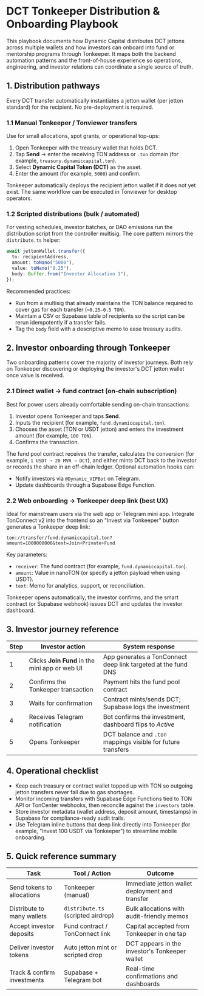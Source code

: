 # DCT Tonkeeper Distribution & Onboarding Playbook

This playbook documents how Dynamic Capital distributes DCT jettons across
multiple wallets and how investors can onboard into fund or mentorship programs
through Tonkeeper. It maps both the backend automation patterns and the
front-of-house experience so operations, engineering, and investor relations can
coordinate a single source of truth.

## 1. Distribution pathways

Every DCT transfer automatically instantiates a jetton wallet (per jetton
standard) for the recipient. No pre-deployment is required.

### 1.1 Manual Tonkeeper / Tonviewer transfers

Use for small allocations, spot grants, or operational top-ups:

1. Open Tonkeeper with the treasury wallet that holds DCT.
2. Tap **Send** → enter the receiving TON address or `.ton` domain (for example,
   `treasury.dynamiccapital.ton`).
3. Select **Dynamic Capital Token (DCT)** as the asset.
4. Enter the amount (for example, `5000`) and confirm.

Tonkeeper automatically deploys the recipient jetton wallet if it does not yet
exist. The same workflow can be executed in Tonviewer for desktop operators.

### 1.2 Scripted distributions (bulk / automated)

For vesting schedules, investor batches, or DAO emissions run the distribution
script from the controller multisig. The core pattern mirrors the
`distribute.ts` helper:

```ts
await jettonWallet.transfer({
  to: recipientAddress,
  amount: toNano("5000"),
  value: toNano("0.25"),
  body: Buffer.from("Investor Allocation 1"),
});
```

Recommended practices:

- Run from a multisig that already maintains the TON balance required to cover
  gas for each transfer (`≈0.25–0.5 TON`).
- Maintain a CSV or Supabase table of recipients so the script can be rerun
  idempotently if a transfer fails.
- Tag the `body` field with a descriptive memo to ease treasury audits.

## 2. Investor onboarding through Tonkeeper

Two onboarding patterns cover the majority of investor journeys. Both rely on
Tonkeeper discovering or deploying the investor's DCT jetton wallet once value
is received.

### 2.1 Direct wallet → fund contract (on-chain subscription)

Best for power users already comfortable sending on-chain transactions:

1. Investor opens Tonkeeper and taps **Send**.
2. Inputs the recipient (for example, `fund.dynamiccapital.ton`).
3. Chooses the asset (TON or USDT jetton) and enters the investment amount (for
   example, `100 TON`).
4. Confirms the transaction.

The fund pool contract receives the transfer, calculates the conversion (for
example, `1 USDT → 20 MVR → DCT`), and either mints DCT back to the investor or
records the share in an off-chain ledger. Optional automation hooks can:

- Notify investors via `@Dynamic_VIPBot` on Telegram.
- Update dashboards through a Supabase Edge Function.

### 2.2 Web onboarding → Tonkeeper deep link (best UX)

Ideal for mainstream users via the web app or Telegram mini app. Integrate
TonConnect v2 into the frontend so an "Invest via Tonkeeper" button generates a
Tonkeeper deep link:

```
ton://transfer/fund.dynamiccapital.ton?amount=1000000000&text=Join+Private+Fund
```

Key parameters:

- `receiver`: The fund contract (for example, `fund.dynamiccapital.ton`).
- `amount`: Value in nanoTON (or specify a jetton payload when using USDT).
- `text`: Memo for analytics, support, or reconciliation.

Tonkeeper opens automatically, the investor confirms, and the smart contract (or
Supabase webhook) issues DCT and updates the investor dashboard.

## 3. Investor journey reference

| Step | Investor action                                | System response                                               |
| ---- | ---------------------------------------------- | ------------------------------------------------------------- |
| 1    | Clicks **Join Fund** in the mini app or web UI | App generates a TonConnect deep link targeted at the fund DNS |
| 2    | Confirms the Tonkeeper transaction             | Payment hits the fund pool contract                           |
| 3    | Waits for confirmation                         | Contract mints/sends DCT; Supabase logs the investment        |
| 4    | Receives Telegram notification                 | Bot confirms the investment, dashboard flips to _Active_      |
| 5    | Opens Tonkeeper                                | DCT balance and `.ton` mappings visible for future transfers  |

## 4. Operational checklist

- Keep each treasury or contract wallet topped up with TON so outgoing jetton
  transfers never fail due to gas shortages.
- Monitor incoming transfers with Supabase Edge Functions tied to TON API or
  TonCenter webhooks, then reconcile against the `investors` table.
- Store investor metadata (wallet address, deposit amount, timestamps) in
  Supabase for compliance-ready audit trails.
- Use Telegram inline buttons that deep link directly into Tonkeeper (for
  example, "Invest 100 USDT via Tonkeeper") to streamline mobile onboarding.

## 5. Quick reference summary

| Task                        | Tool / Action                      | Outcome                                         |
| --------------------------- | ---------------------------------- | ----------------------------------------------- |
| Send tokens to allocations  | Tonkeeper (manual)                 | Immediate jetton wallet deployment and transfer |
| Distribute to many wallets  | `distribute.ts` (scripted airdrop) | Bulk allocations with audit-friendly memos      |
| Accept investor deposits    | Fund contract / TonConnect link    | Capital accepted from Tonkeeper in one tap      |
| Deliver investor tokens     | Auto jetton mint or scripted drop  | DCT appears in the investor's Tonkeeper wallet  |
| Track & confirm investments | Supabase + Telegram bot            | Real-time confirmations and dashboards          |
